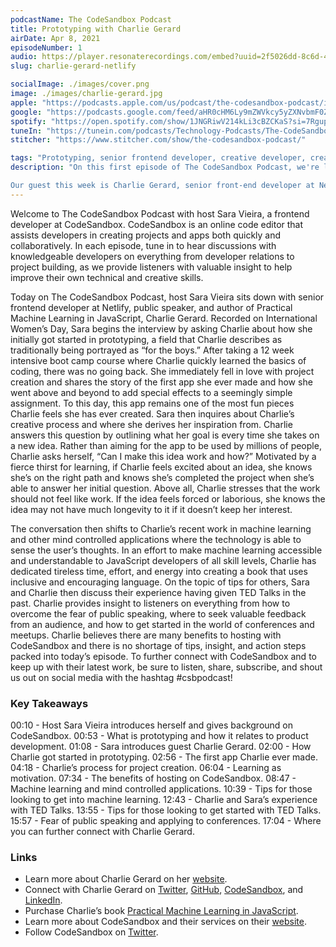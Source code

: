 ```yaml
---
podcastName: The CodeSandbox Podcast
title: Prototyping with Charlie Gerard
airDate: Apr 8, 2021
episodeNumber: 1
audio: https://player.resonaterecordings.com/embed?uuid=2f5026dd-8c6d-41a8-898a-97f0d239cd42&accentColor=13,180,206&backgroundColor=242,242,242 
slug: charlie-gerard-netlify

socialImage: ./images/cover.png
image: ./images/charlie-gerard.jpg
apple: "https://podcasts.apple.com/us/podcast/the-codesandbox-podcast/id1558498059"
google: "https://podcasts.google.com/feed/aHR0cHM6Ly9mZWVkcy5yZXNvbmF0ZXJlY29yZGluZ3MuY29tL2NvZGVzYW5kYm94LXBvZGNhc3Q"
spotify: "https://open.spotify.com/show/1JNGRiwV214kLi3cBZCKaS?si=7Rgupv6MRPyYWr4iKYTLTw&nd=1"
tuneIn: "https://tunein.com/podcasts/Technology-Podcasts/The-CodeSandbox-Podcast-p1416545/"
stitcher: "https://www.stitcher.com/show/the-codesandbox-podcast/"

tags: "Prototyping, senior frontend developer, creative developer, creative technologist, product development, HTML, transcribing, code, coding, app development, app, project creation, JavaScript, Python, Tensorflow, open source, closed source, software, hardware, learning, motivation, author, technology, hosting, machine learning, brain senses, mind control, mind controlled applications, raw data, TED Talks, public speaking, conference speaker, web developer, web development"
description: "On this first episode of The CodeSandbox Podcast, we're looking at prototyping. Prototyping allows you to test ideas earlier, iterate more, and create better products. Whether it's a static website, a component, or a full-stack web app, prototyping is extremely important when it comes to project development.

Our guest this week is Charlie Gerard, senior front-end developer at Netlify and author of Practical Machine Learning in JavaScript. We'll talk with her about machine learning, tech talks, and the process behind prototyping for side projects."
---
```


Welcome to The CodeSandbox Podcast with host Sara Vieira, a frontend developer
at CodeSandbox. CodeSandbox is an online code editor that assists developers in
creating projects and apps both quickly and collaboratively. In each episode,
tune in to hear discussions with knowledgeable developers on everything from
developer relations to project building, as we provide listeners with valuable
insight to help improve their own technical and creative skills.

Today on The CodeSandbox Podcast, host Sara Vieira sits down with senior
frontend developer at Netlify, public speaker, and author of Practical Machine
Learning in JavaScript, Charlie Gerard. Recorded on International Women’s Day,
Sara begins the interview by asking Charlie about how she initially got started
in prototyping, a field that Charlie describes as traditionally being portrayed
as “for the boys.” After taking a 12 week intensive boot camp course where
Charlie quickly learned the basics of coding, there was no going back. She
immediately fell in love with project creation and shares the story of the first
app she ever made and how she went above and beyond to add special effects to a
seemingly simple assignment. To this day, this app remains one of the most fun
pieces Charlie feels she has ever created. Sara then inquires about Charlie’s
creative process and where she derives her inspiration from. Charlie answers
this question by outlining what her goal is every time she takes on a new idea.
Rather than aiming for the app to be used by millions of people, Charlie asks
herself, “Can I make this idea work and how?” Motivated by a fierce thirst for
learning, if Charlie feels excited about an idea, she knows she’s on the right
path and knows she’s completed the project when she’s able to answer her initial
question. Above all, Charlie stresses that the work should not feel like work.
If the idea feels forced or laborious, she knows the idea may not have much
longevity to it if it doesn’t keep her interest.

The conversation then shifts to Charlie’s recent work in machine learning and
other mind controlled applications where the technology is able to sense the
user’s thoughts. In an effort to make machine learning accessible and
understandable to JavaScript developers of all skill levels, Charlie has
dedicated tireless time, effort, and energy into creating a book that uses
inclusive and encouraging language. On the topic of tips for others, Sara and
Charlie then discuss their experience having given TED Talks in the past.
Charlie provides insight to listeners on everything from how to overcome the
fear of public speaking, where to seek valuable feedback from an audience, and
how to get started in the world of conferences and meetups. Charlie believes
there are many benefits to hosting with CodeSandbox and there is no shortage of
tips, insight, and action steps packed into today’s episode. To further connect
with CodeSandbox and to keep up with their latest work, be sure to listen,
share, subscribe, and shout us out on social media with the hashtag #csbpodcast!

### Key Takeaways

00:10 - Host Sara Vieira introduces herself and gives background on CodeSandbox.
00:53 - What is prototyping and how it relates to product development. 01:08 -
Sara introduces guest Charlie Gerard. 02:00 - How Charlie got started in
prototyping. 02:56 - The first app Charlie ever made. 04:18 - Charlie’s process
for project creation. 06:04 - Learning as motivation. 07:34 - The benefits of
hosting on CodeSandbox. 08:47 - Machine learning and mind controlled
applications. 10:39 - Tips for those looking to get into machine learning.
12:43 - Charlie and Sara’s experience with TED Talks. 13:55 - Tips for those
looking to get started with TED Talks. 15:57 - Fear of public speaking and
applying to conferences. 17:04 - Where you can further connect with Charlie
Gerard.

### Links

- Learn more about Charlie Gerard on her [website](https://charliegerard.dev).
- Connect with Charlie Gerard on [Twitter](https://twitter.com/devdevcharlie),
  [GitHub](https://github.com/charliegerard),
  [CodeSandbox](https://codesandbox.io/u/charliegerard), and
  [LinkedIn](https://www.linkedin.com/in/charliegerard/?locale=en_US).
- Purchase Charlie’s book
  [Practical Machine Learning in JavaScript](https://www.amazon.com/Practical-Machine-Learning-JavaScript-TensorFlow-js/dp/1484264177).
- Learn more about CodeSandbox and their services on their
  [website](https://codesandbox.io).
- Follow CodeSandbox on [Twitter](https://twitter.com/codesandbox?lang=en).

